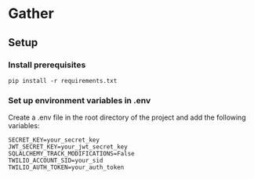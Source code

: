 # Gather

## Setup

### Install prerequisites

```
pip install -r requirements.txt
```

### Set up environment variables in .env

Create a .env file in the root directory of the project and add the following variables:

```
SECRET_KEY=your_secret_key
JWT_SECRET_KEY=your_jwt_secret_key
SQLALCHEMY_TRACK_MODIFICATIONS=False
TWILIO_ACCOUNT_SID=your_sid
TWILIO_AUTH_TOKEN=your_auth_token
```
